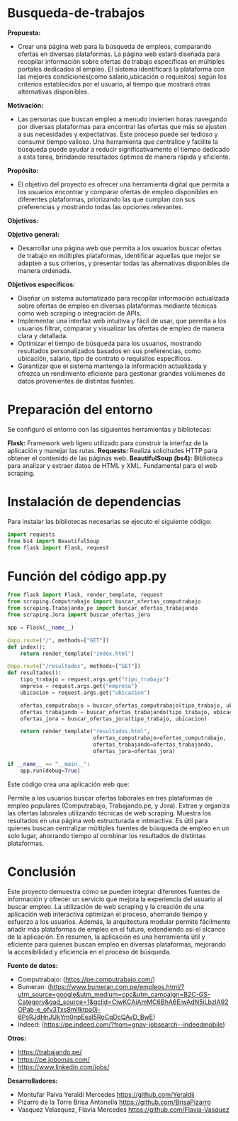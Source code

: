 # Busqueda-de-trabajos
**Propuesta:**
- Crear una página web para la búsqueda de empleos, comparando ofertas en diversas plataformas.
La página web estará diseñada para recopilar información sobre ofertas de trabajo específicas en múltiples portales dedicados al empleo. El sistema identificará la plataforma con las mejores condiciones(como salario,ubicación o requisitos) según los criterios establecidos por el usuario, al tiempo que mostrará otras alternativas disponibles.

**Motivación:**
- Las personas que buscan empleo a menudo invierten horas navegando por diversas plataformas para encontrar las ofertas que más se ajusten a sus necesidades y expectativas. Este proceso puede ser tedioso y consumir tiempo valioso. Una herramienta que centralice y facilite la búsqueda puede ayudar a reducir significativamente el tiempo dedicado a esta tarea, brindando resultados óptimos de manera rápida y eficiente.

**Propósito:**
- El objetivo del proyecto es ofrecer una herramienta digital que permita a los usuarios encontrar y comparar ofertas de empleo disponibles en diferentes plataformas, priorizando las que cumplan con sus preferencias y mostrando todas las opciones relevantes.

**Objetivos:**

**Objetivo general:**
- Desarrollar una página web que permita a los usuarios buscar ofertas de trabajo en múltiples plataformas, identificar aquellas que mejor se adapten a sus criterios, y presentar todas las alternativas disponibles de manera ordenada.

**Objetivos específicos:**
- Diseñar un sistema automatizado para recopilar información actualizada sobre ofertas de empleo en diversas plataformas mediante técnicas como web scraping o integración de APIs.
- Implementar una interfaz web intuitiva y fácil de usar, que permita a los usuarios filtrar, comparar y visualizar las ofertas de empleo de manera clara y detallada.
- Optimizar el tiempo de búsqueda para los usuarios, mostrando resultados personalizados basados en sus preferencias, como ubicación, salario, tipo de contrato o requisitos específicos.
- Garantizar que el sistema mantenga la información actualizada y ofrezca un rendimiento eficiente para gestionar grandes volúmenes de datos provenientes de distintas fuentes.

# Preparación del entorno
Se configuró el entorno con las siguientes herramientas y bibliotecas:

**Flask:** Framework web ligero utilizado para construir la interfaz de la aplicación y manejar las rutas.
**Requests:** Realiza solicitudes HTTP para obtener el contenido de las páginas web.
**BeautifulSoup (bs4):** Biblioteca para analizar y extraer datos de HTML y XML. Fundamental para el web scraping.

# Instalación de dependencias
Para instalar las bibliotecas necesarias se ejecuto el siguiente código:

```python
import requests
from bs4 import BeautifulSoup
from flask import Flask, request
```
# Función del código app.py
```python
from flask import Flask, render_template, request
from scraping.Computrabajo import buscar_ofertas_computrabajo
from scraping.Trabajando_pe import buscar_ofertas_trabajando
from scraping.Jora import buscar_ofertas_jora

app = Flask(__name__)

@app.route("/", methods=["GET"])
def index():
    return render_template("index.html")

@app.route("/resultados", methods=["GET"])
def resultados():
    tipo_trabajo = request.args.get("tipo_trabajo")
    empresa = request.args.get("empresa")
    ubicacion = request.args.get("ubicacion")

    ofertas_computrabajo = buscar_ofertas_computrabajo(tipo_trabajo, ubicacion)
    ofertas_trabajando = buscar_ofertas_trabajando(tipo_trabajo, ubicacion)
    ofertas_jora = buscar_ofertas_jora(tipo_trabajo, ubicacion)

    return render_template("resultados.html", 
                           ofertas_computrabajo=ofertas_computrabajo,
                           ofertas_trabajando=ofertas_trabajando,
                           ofertas_jora=ofertas_jora)

if __name__ == "__main__":
    app.run(debug=True)
```

Este código crea una aplicación web que:

Permite a los usuarios buscar ofertas laborales en tres plataformas de empleo populares (Computrabajo, Trabajando.pe, y Jora).
Extrae y organiza las ofertas laborales utilizando técnicas de web scraping.
Muestra los resultados en una página web estructurada e interactiva.
Es útil para quienes buscan centralizar múltiples fuentes de búsqueda de empleo en un solo lugar, ahorrando tiempo al combinar los resultados de distintas plataformas.

# Conclusión
Este proyecto demuestra cómo se pueden integrar diferentes fuentes de información y ofrecer un servicio que mejora la experiencia del usuario al buscar empleo. La utilización de web scraping y la creación de una aplicación web interactiva optimizan el proceso, ahorrando tiempo y esfuerzo a los usuarios. Además, la arquitectura modular permite fácilmente añadir más plataformas de empleo en el futuro, extendiendo así el alcance de la aplicación. En resumen, la aplicación es una herramienta útil y eficiente para quienes buscan empleo en diversas plataformas, mejorando la accesibilidad y eficiencia en el proceso de búsqueda.


**Fuente de datos:**
- Computrabajo:
(https://pe.computrabajo.com/)
- Bumeran:
(https://www.bumeran.com.pe/empleos.html/?utm_source=google&utm_medium=cpc&utm_campaign=B2C-GS-Category&gad_source=1&gclid=CjwKCAiAmMC6BhA6EiwAdN5iLbzlA92OPab-e_ofv3Txs8mIIktpa0j-6PsRJdHnJUkYm0npEeal5RoCqDcQAvD_BwE)
- Indeed:
(https://pe.indeed.com/?from=gnav-jobsearch--indeedmobile)

**Otros:**
- https://trabajando.pe/
- https://pe.jobomas.com/
- https://www.linkedin.com/jobs/

**Desarrolladores:**
- Montufar Paiva Yeraldi Mercedes
https://github.com/Yeraldii
- Pizarro de la Torre Brisa Antonella
https://github.com/BrisaPizarro
- Vasquez Velasquez, Flavia Mercedes
https://github.com/Flavia-Vasquez
